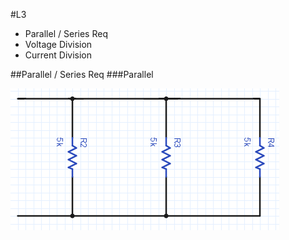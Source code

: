 #L3

- Parallel / Series Req  
- Voltage Division  
- Current Division  

##Parallel / Series Req
###Parallel

![Parallel Resistors](L3/parallel.png)

